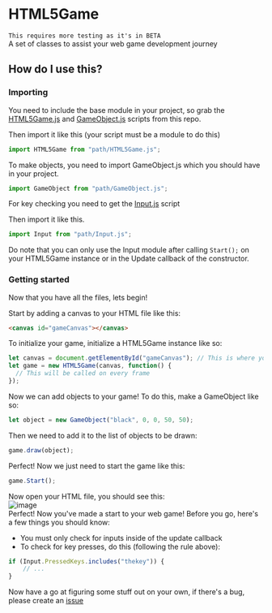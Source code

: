 # HTML5Game
`This requires more testing as it's in BETA`  
A set of classes to assist your web game development journey

## How do I use this?
### Importing
You need to include the base module in your project, so grab the [HTML5Game.js](https://github.com/itsoutchy-projects/HTML5Game/blob/main/HTML5Game.js) and [GameObject.js](https://github.com/itsoutchy-projects/HTML5Game/blob/main/GameObject.js) scripts from this repo.

Then import it like this (your script must be a module to do this)
```js
import HTML5Game from "path/HTML5Game.js";
```

To make objects, you need to import GameObject.js which you should have in your project.
```js
import GameObject from "path/GameObject.js";
```

For key checking you need to get the [Input.js](https://github.com/itsoutchy-projects/HTML5Game/blob/main/Input.js) script

Then import it like this.
```js
import Input from "path/Input.js";
```
Do note that you can only use the Input module after calling `Start();` on your HTML5Game instance or in the Update callback of the constructor.
### Getting started
Now that you have all the files, lets begin!

Start by adding a canvas to your HTML file like this:
```HTML
<canvas id="gameCanvas"></canvas>
```

To initialize your game, initialize a HTML5Game instance like so:
```js
let canvas = document.getElementById("gameCanvas"); // This is where your objects will be drawn, I'll refer to this as the update callback
let game = new HTML5Game(canvas, function() {
  // This will be called on every frame
});
```
Now we can add objects to your game!
To do this, make a GameObject like so:
```js
let object = new GameObject("black", 0, 0, 50, 50);
```
Then we need to add it to the list of objects to be drawn:
```js
game.draw(object);
```
Perfect! Now we just need to start the game like this:
```js
game.Start();
```
Now open your HTML file, you should see this:  
![image](https://github.com/itsoutchy-projects/HTML5Game/assets/95544056/5311fa0f-669c-4a48-85d2-05ac6614d53c)  
Perfect! Now you've made a start to your web game!
Before you go, here's a few things you should know:
- You must only check for inputs inside of the update callback  
- To check for key presses, do this (following the rule above):
```js
if (Input.PressedKeys.includes("thekey")) {
    // ...
}
```
Now have a go at figuring some stuff out on your own, if there's a bug, please create an [issue](https://github.com/itsoutchy-projects/HTML5Game/issues)
